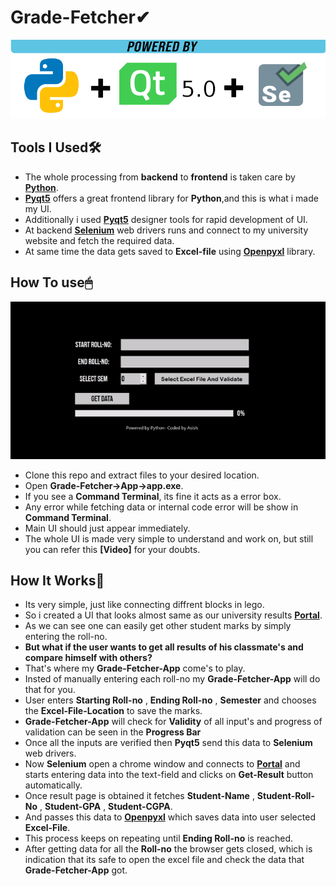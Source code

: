 # Grade-Fetcher✔
![](useless/show.png)
## Tools I Used🛠
- The whole processing from **backend** to **frontend** is taken care by **[Python]**.
- **[Pyqt5]** offers a great frontend library for **Python**,and this is what i made my UI.
- Additionally i used **[Pyqt5]** designer tools for rapid development of UI.
- At backend **[Selenium]** web drivers runs and connect to my university website and fetch the required data.
- At same time the data gets saved to **Excel-file** using **[Openpyxl]** library.
## How To use🖱
![](useless/showgif.gif)
- Clone this repo and extract files to your desired location.
- Open **Grade-Fetcher->App->app.exe**.
- If you see a **Command Terminal**, its fine it acts as a error box.
- Any error while fetching data or internal code error will be show in **Command Terminal**.
- Main UI should just appear immediately.
- The whole UI is made very simple to understand and work on, but still you can refer this **[Video]** for your doubts.
## How It Works🤔
- Its very simple, just like connecting diffrent blocks in lego.
- So i created a UI that looks almost same as our university results **[Portal]**.
- As we can see one can easily get other student marks by simply entering the roll-no.
- **But what if the user wants to get all results of his classmate's and compare himself with others?**
- That's where my **Grade-Fetcher-App** come's to play.
- Insted of manually entering each roll-no my **Grade-Fetcher-App** will do that for you.
- User enters **Starting Roll-no** ,  **Ending Roll-no** , **Semester** and chooses the **Excel-File-Location** to save the marks.
- **Grade-Fetcher-App** will check for **Validity** of all input's and progress of validation can be seen in the **Progress Bar**
- Once all the inputs are verified then **Pyqt5** send this data to **Selenium** web drivers.
- Now **Selenium** open a chrome window and connects to **[Portal]** and starts entering data into the text-field and clicks on **Get-Result** button automatically.
- Once result page is obtained it fetches **Student-Name**  , **Student-Roll-No** , **Student-GPA** , **Student-CGPA**.
- And passes this data to **[Openpyxl]** which saves data into user selected **Excel-File**.
- This process keeps on repeating until  **Ending Roll-no** is reached.
- After getting data for all the **Roll-no** the browser gets closed, which is indication that its safe to open the excel file and check the data that **Grade-Fetcher-App** got.

[Python]: <https://www.python.org/>
[Pyqt5]: <https://pypi.org/project/PyQt5/>
[Selenium]: <https://www.seleniumhq.org/>
[Openpyxl]: <https://openpyxl.readthedocs.io/en/stable/#>
[Portal]: <https://doeresults.gitam.edu/onlineresults/pages/Newgrdcrdinput1.aspx>
